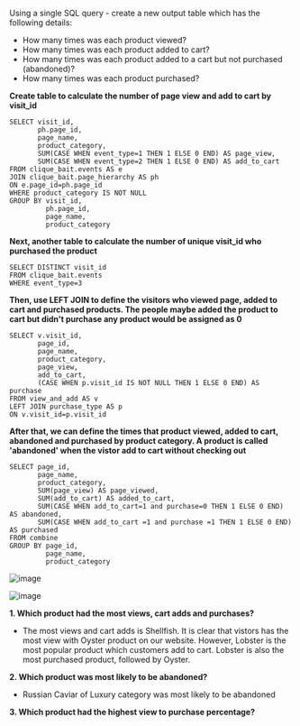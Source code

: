 Using a single SQL query - create a new output table which has the following details:

- How many times was each product viewed?
- How many times was each product added to cart?
- How many times was each product added to a cart but not purchased (abandoned)?
- How many times was each product purchased?

__Create table to calculate the number of page view and add to cart by visit_id__
```
SELECT visit_id,
       ph.page_id, 
       page_name, 
       product_category, 
       SUM(CASE WHEN event_type=1 THEN 1 ELSE 0 END) AS page_view, 
       SUM(CASE WHEN event_type=2 THEN 1 ELSE 0 END) AS add_to_cart
FROM clique_bait.events AS e
JOIN clique_bait.page_hierarchy AS ph
ON e.page_id=ph.page_id
WHERE product_category IS NOT NULL
GROUP BY visit_id,
         ph.page_id, 
         page_name, 
         product_category
```
__Next, another table to calculate the number of unique visit_id who purchased the product__
```
SELECT DISTINCT visit_id 
FROM clique_bait.events 
WHERE event_type=3
```
__Then, use LEFT JOIN to define the visitors who viewed page, added to cart and purchased products. The people maybe added the product to cart but didn't purchase any product would be assigned as 0__
```
SELECT v.visit_id, 
       page_id, 
       page_name, 
       product_category, 
       page_view, 
       add_to_cart, 
       (CASE WHEN p.visit_id IS NOT NULL THEN 1 ELSE 0 END) AS purchase
FROM view_and_add AS v
LEFT JOIN purchase_type AS p
ON v.visit_id=p.visit_id
```
__After that, we can define the times that product viewed, added to cart, abandoned and purchased by product category. A product is called 'abandoned' when the vistor add to cart without checking out__ 
```
SELECT page_id, 
       page_name, 
       product_category, 
       SUM(page_view) AS page_viewed, 
       SUM(add_to_cart) AS added_to_cart, 
       SUM(CASE WHEN add_to_cart=1 and purchase=0 THEN 1 ELSE 0 END) AS abandoned, 
       SUM(CASE WHEN add_to_cart =1 and purchase =1 THEN 1 ELSE 0 END) AS purchased
FROM combine
GROUP BY page_id, 
         page_name, 
         product_category

```
![image](https://user-images.githubusercontent.com/89729029/136769226-1b530a98-3434-475f-bdf6-b54991043c41.png)

![image](https://user-images.githubusercontent.com/89729029/136770283-938ce962-132a-4188-937f-6ec4d1271079.png)

__1. Which product had the most views, cart adds and purchases?__
- The most views and cart adds is Shellfish. It is clear that vistors has the most view with Oyster product on our website. However, Lobster is the most popular product which customers add to cart. Lobster is also the most purchased product, followed by Oyster. 

__2. Which product was most likely to be abandoned?__
- Russian Caviar of Luxury category was most likely to be abandoned

__3. Which product had the highest view to purchase percentage?__

